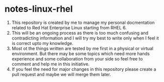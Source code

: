 # notes-linux-rhel

1. This repository is created by me to manage my personal docmentation related to Red Hat Enterprise Linux starting from RHEL 6. 
2. This will be an ongoing process as there is too much confusing and contradicting information and I will try my best to write only when I feel it is correct upto my knowledge.
3. Most ot the things written are tested by me first in a physical or virtual environment. But there may be some topics which need more hands experience and some collaboration from your side so feel free to comment and help me in this initiative.
4. If you feel the need for major changes in this repository please create a pull request and maybe we will merge them later.
